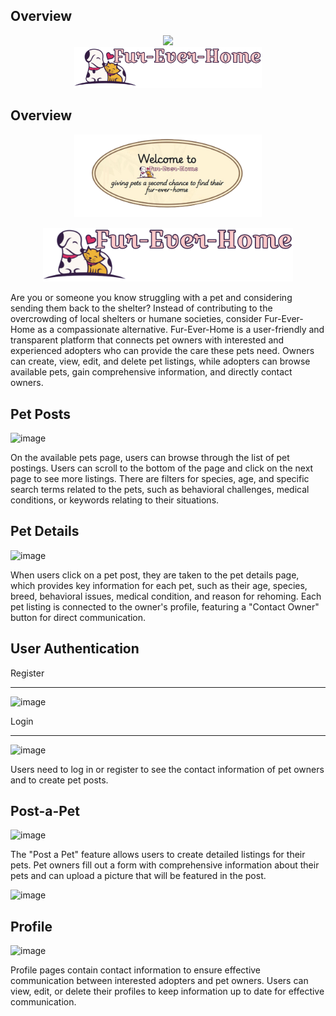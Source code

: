 ## Overview
<p align="center">
  <img src="https://github.com/user-attachments/assets/aff4c6cf-3af2-489b-a258-ea61182c4073" width="300">
<!--   &nbsp;&nbsp;&nbsp;&nbsp; -->
  <br>
  <img src="https://github.com/fwee1996/Fur-Ever-Home/blob/fw7/images/Logo1.png?raw=true" width="300">
</p>

## Overview
<p align="center">
  <img src="public/images/welcome-website.png" width="300">
</p>
<p align="center">
  <img src="https://github.com/fwee1996/Fur-Ever-Home/blob/fw7/images/Logo1.png?raw=true" width="400">
</p>

Are you or someone you know struggling with a pet and considering sending them back to the shelter? Instead of contributing to the overcrowding of local shelters or humane societies, consider Fur-Ever-Home as a compassionate alternative. Fur-Ever-Home is a user-friendly and transparent platform that connects pet owners with interested and experienced adopters who can provide the care these pets need. Owners can create, view, edit, and delete pet listings, while adopters can browse available pets, gain comprehensive information, and directly contact owners.

## Pet Posts
![image](https://github.com/user-attachments/assets/e4a27cb1-f801-4ba1-af84-c84bfd58c3ea)

On the available pets page, users can browse through the list of pet postings. Users can scroll to the bottom of the page and click on the next page to see more listings. There are filters for species, age, and specific search terms related to the pets, such as behavioral challenges, medical conditions, or keywords relating to their situations.

## Pet Details
![image](https://github.com/user-attachments/assets/55748fae-152a-44df-93fe-2b3123170abe)

When users click on a pet post, they are taken to the pet details page, which provides key information for each pet, such as their age, species, breed, behavioral issues, medical condition, and reason for rehoming. Each pet listing is connected to the owner's profile, featuring a "Contact Owner" button for direct communication.

## User Authentication
Register
***
![image](https://github.com/user-attachments/assets/e825b104-c221-41bf-80ba-232251858958)

Login
***
![image](https://github.com/user-attachments/assets/46052fb5-da5f-4a72-9172-ddf1aa42a193)

Users need to log in or register to see the contact information of pet owners and to create pet posts.

## Post-a-Pet
![image](https://github.com/user-attachments/assets/8bf822dc-ea1e-402c-a8e9-1845fd9ff243)

The "Post a Pet" feature allows users to create detailed listings for their pets. Pet owners fill out a form with comprehensive information about their pets and can upload a picture that will be featured in the post.

![image](https://github.com/user-attachments/assets/cff9b277-8e22-49f6-b5ec-1da8b0c1cd0a)


## Profile
![image](https://github.com/user-attachments/assets/f454045e-7e7f-4a8d-9697-d31332a47984)

Profile pages contain contact information to ensure effective communication between interested adopters and pet owners. Users can view, edit, or delete their profiles to keep information up to date for effective communication.

